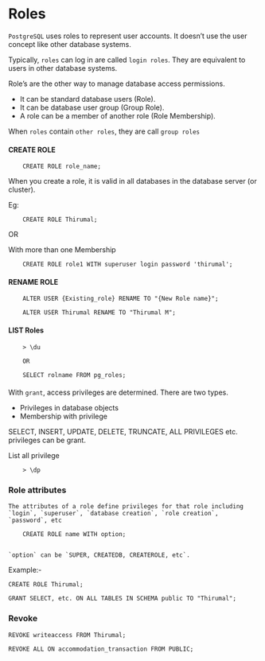 # Roles

`PostgreSQL` uses roles to represent user accounts. It doesn’t use the user concept like other database systems.

Typically, `roles` can log in are called `login roles`. They are equivalent to users in other database systems.

Role’s are the other way to manage database access permissions.

* It can be standard database users (Role).
* It can be database user group (Group Role).
* A role can be a member of another role (Role Membership).

When `roles` contain `other roles`, they are call `group roles`

#### CREATE ROLE

		CREATE ROLE role_name;

When you create a role, it is valid in all databases in the database server (or cluster).

Eg:

		CREATE ROLE Thirumal;

OR

With more than one Membership

		CREATE ROLE role1 WITH superuser login password 'thirumal';

#### RENAME ROLE

		ALTER USER {Existing_role} RENAME TO "{New Role name}";

		ALTER USER Thirumal RENAME TO "Thirumal M";


#### LIST Roles


		> \du

		OR

		SELECT rolname FROM pg_roles;

####

With `grant`, access privileges are determined. There are two types.

* Privileges in database objects
* Membership with privilege

SELECT, INSERT, UPDATE, DELETE, TRUNCATE, ALL PRIVILEGES etc. privileges can be grant.

List all privilege

		> \dp


### Role attributes

	The attributes of a role define privileges for that role including `login`, `superuser`, `database creation`, `role creation`, `password`, etc

		CREATE ROLE name WITH option;


	`option` can be `SUPER, CREATEDB, CREATEROLE, etc`.

Example:-

	CREATE ROLE Thirumal;

	GRANT SELECT, etc. ON ALL TABLES IN SCHEMA public TO "Thirumal";

### Revoke

	REVOKE writeaccess FROM Thirumal;

	REVOKE ALL ON accommodation_transaction FROM PUBLIC;
